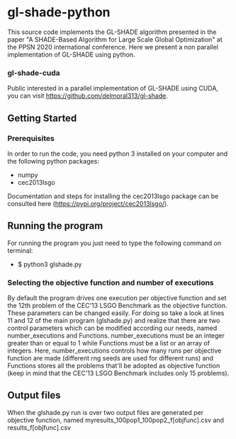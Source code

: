 # gl-shade-python
This source code implements the GL-SHADE algorithm presented in the paper "A SHADE-Based Algorithm for Large Scale Global Optimization" at the PPSN 2020 international conference. Here we present a non parallel implementation of GL-SHADE using python.

### gl-shade-cuda
Public interested in a parallel implementation of GL-SHADE using CUDA, you can visit https://github.com/delmoral313/gl-shade. 

## Getting Started

### Prerequisites
In order to run the code, you need python 3 installed on your computer and the following python packages: 
- numpy 
- cec2013lsgo  

Documentation and steps for installing the cec2013lsgo package can be consulted here (https://pypi.org/project/cec2013lsgo/).

## Running the program 
For running the program you just need to type the following command on terminal:
- $ python3 glshade.py 

### Selecting the objective function and number of executions
By default the program drives one execution per objective function and set the 12th problem of the CEC'13 LSGO Benchmark as the objective function. These parameters can be changed easily. For doing so take a look at lines 11 and 12 of the main program (glshade.py) and realize that there are two control parameters which can be modified according our needs, named number_executions and Functions. number_executions must be an integer greater than or equal to 1 while Functions must be a list or an array of integers. Here, number_executions controls how many runs per objective function are made (different rng seeds are used for different runs) and Functions stores all the problems that'll be adopted as objective function (keep in mind that the CEC'13 LSGO Benchmark includes only 15 problems).   

## Output files
When the glshade.py run is over two output files are generated per objective function, named myresults_100pop1_100pop2_f[objfunc].csv and results_f[objfunc].csv  
